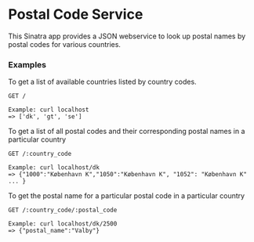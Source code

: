 # Postal Code Service

This Sinatra app provides a JSON webservice to look up postal names by postal codes for various countries.

### Examples

To get a list of available countries listed by country codes.

    GET /
    
    Example: curl localhost
    => ['dk', 'gt', 'se']

To get a list of all postal codes and their corresponding postal names in a particular country

    GET /:country_code

    Example: curl localhost/dk
    => {"1000":"København K","1050":"København K", "1052": "København K" ... }

To get the postal name for a particular postal code in a particular country

    GET /:country_code/:postal_code

    Example: curl localhost/dk/2500
    => {"postal_name":"Valby"}
